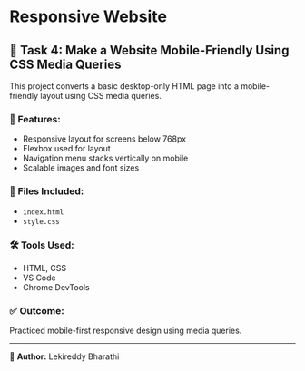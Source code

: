 # Responsive Website

## 📱 Task 4: Make a Website Mobile-Friendly Using CSS Media Queries

This project converts a basic desktop-only HTML page into a mobile-friendly layout using CSS media queries.

### 🔧 Features:
- Responsive layout for screens below 768px
- Flexbox used for layout
- Navigation menu stacks vertically on mobile
- Scalable images and font sizes

### 📂 Files Included:
- `index.html`
- `style.css`

### 🛠 Tools Used:
- HTML, CSS
- VS Code
- Chrome DevTools

### ✅ Outcome:
Practiced mobile-first responsive design using media queries.

---

👤 **Author:** Lekireddy Bharathi
